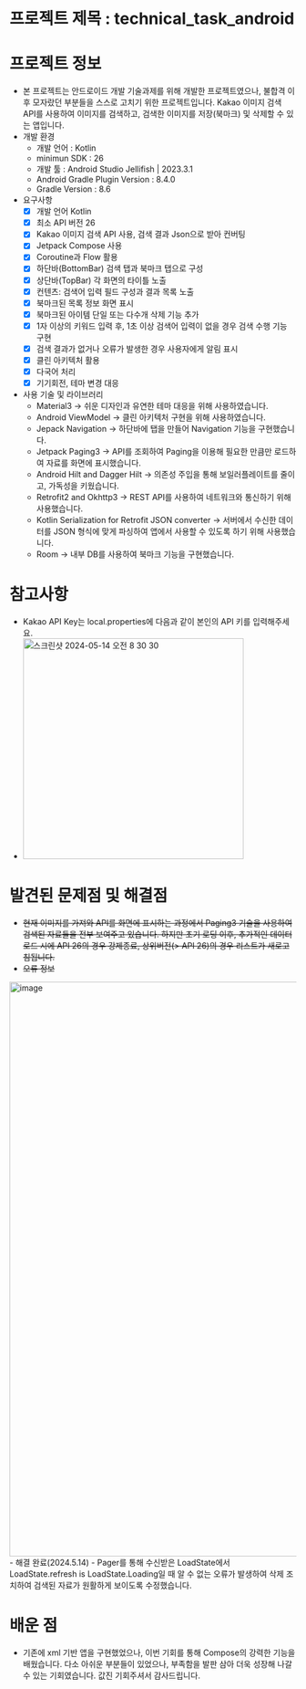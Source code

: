 # 프로젝트 제목 : technical_task_android
# 프로젝트 정보
- 본 프로젝트는 안드로이드 개발 기술과제를 위해 개발한 프로젝트였으나, 불합격 이후 모자랐던 부분들을 스스로 고치기 위한 프로젝트입니다. Kakao 이미지 검색 API를 사용하여 이미지를 검색하고, 검색한 이미지를 저장(북마크) 및 삭제할 수 있는 앱입니다.
- 개발 환경
  - 개발 언어 : Kotlin
  - minimun SDK : 26
  - 개발 툴 : Android Studio Jellifish | 2023.3.1
  - Android Gradle Plugin Version : 8.4.0
  - Gradle Version : 8.6
- 요구사항
  - [x] 개발 언어 Kotlin
  - [x] 최소 API 버전 26
  - [x] Kakao 이미지 검색 API 사용, 검색 결과 Json으로 받아 컨버팅
  - [x] Jetpack Compose 사용
  - [x] Coroutine과 Flow 활용
  - [x] 하단바(BottomBar) 검색 탭과 북마크 탭으로 구성
  - [x] 상단바(TopBar) 각 화면의 타이틀 노출
  - [x] 컨텐츠: 검색어 입력 필드 구성과 결과 목록 노출
  - [x] 북마크된 목록 정보 화면 표시
  - [x] 북마크된 아이템 단일 또는 다수개 삭제 기능 추가
  - [x] 1자 이상의 키워드 입력 후, 1초 이상 검색어 입력이 없을 경우 검색 수행 기능 구현
  - [x] 검색 결과가 없거나 오류가 발생한 경우 사용자에게 알림 표시
  - [x] 클린 아키텍처 활용
  - [x] 다국어 처리
  - [x] 기기회전, 테마 변경 대응
  
- 사용 기술 및 라이브러리
  - Material3 -> 쉬운 디자인과 유연한 테마 대응을 위해 사용하였습니다.
  - Android ViewModel -> 클린 아키텍처 구현을 위해 사용하였습니다.
  - Jepack Navigation -> 하단바에 탭을 만들어 Navigation 기능을 구현했습니다.
  - Jetpack Paging3 -> API를 조회하여 Paging을 이용해 필요한 만큼만 로드하여 자료를 화면에 표시했습니다.
  - Android Hilt and Dagger Hilt -> 의존성 주입을 통해 보일러플레이트를 줄이고, 가독성을 키웠습니다.
  - Retrofit2 and Okhttp3 -> REST API를 사용하여 네트워크와 통신하기 위해 사용했습니다.
  - Kotlin Serialization for Retrofit JSON converter -> 서버에서 수신한 데이터를 JSON 형식에 맞게 파싱하여 앱에서 사용할 수 있도록 하기 위해 사용했습니다.
  - Room -> 내부 DB를 사용하여 북마크 기능을 구현했습니다.
 
# 참고사항
- Kakao API Key는 local.properties에 다음과 같이 본인의 API 키를 입력해주세요.
- <img width="387" alt="스크린샷 2024-05-14 오전 8 30 30" src="https://github.com/CHOIMARO/technical_task_android/assets/53159069/60d8f4c6-076e-4905-968e-9b4f20f144f3">

# 발견된 문제점 및 해결점
- ~~현재 이미지를 가져와 API를 화면에 표시하는 과정에서 Paging3 기술을 사용하여 검색된 자료들을 전부 보여주고 있습니다. 하지만 초기 로딩 이후, 추가적인 데이터 로드 시에 API 26의 경우 강제종료, 상위버전(> API 26)의 경우 리스트가 새로고침됩니다.~~
- ~~오류 정보~~
<img width="1007" alt="image" src="https://github.com/CHOIMARO/technical_task_android/assets/53159069/bd4068f1-18d5-4793-be48-1dbef75be173">
- 해결 완료(2024.5.14)
  - Pager를 통해 수신받은 LoadState에서 LoadState.refresh is LoadState.Loading일 때 알 수 없는 오류가 발생하여 삭제 조치하여 검색된 자료가 원활하게 보이도록 수정했습니다.

# 배운 점
- 기존에 xml 기반 앱을 구현했었으나, 이번 기회를 통해 Compose의 강력한 기능을 배웠습니다. 다소 아쉬운 부분들이 있었으나, 부족함을 발판 삼아 더욱 성장해 나갈 수 있는 기회였습니다. 값진 기회주셔서 감사드립니다.
